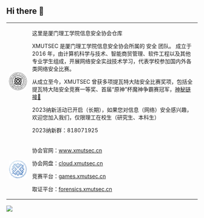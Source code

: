 ## Hi there 👋

<table border="0">
  <tr>
    <td><img src="https://github.com/xmutsec/.github/raw/main/profile/biglogo.png" align="center" width="200px"></td>
    <td>
      <p>这里是厦门理工学院信息安全协会仓库</p>
      <p>XMUTSEC 是厦门理工学院信息安全协会所属的 安全 团队。 成立于 2016 年，由计算机科学与技术、智能商贸管理、软件工程以及其他专业学生组成，开展网络安全实战技术学习，代表学校参加国内外各类网络安全比赛。</p>
      <p>从成立至今，XMUTSEC 曾获多项提瓦特大陆安全比赛奖项，包括全提瓦特大陆安全竞赛一等奖、首届“原神”杯魔神争霸赛冠军，<a href="https://www.xmutsec.cn/award">神秘链接🔗</a></p>
      <p>2023纳新活动已开启（长期），如果您对信息（网络）安全感兴趣，欢迎您加入我们，仅限理工在校生（研究生、本科生）</p>
      <p>2023纳新群：818071925</p>
    </td>
  </tr>
  <tr>
    <td><img src="https://github.com/xmutsec/.github/raw/main/profile/xisc.png" align="center" width="200px"></td>
    <td>
      <p>协会官网：<a href="https://www.xmutsec.cn">www.xmutsec.cn</a></p>
      <p>协会网盘：<a href="https://cloud.xmutsec.cn">cloud.xmutsec.cn</a></p>
      <p>竞赛平台：<a href="https://games.xmutsec.cn">games.xmutsec.cn</a></p>
      <p>取证平台：<a href="https://forensics.xmutsec.cn">forensics.xmutsec.cn</a></p>
    </td>
  </tr>
</table>

<img src="https://github.com/xmutsec/.github/blob/main/profile/%E6%89%AB%E7%A0%81_%E6%90%9C%E7%B4%A2%E8%81%94%E5%90%88%E4%BC%A0%E6%92%AD%E6%A0%B7%E5%BC%8F-%E7%99%BD%E8%89%B2%E7%89%88.png?raw=true" align="center">
